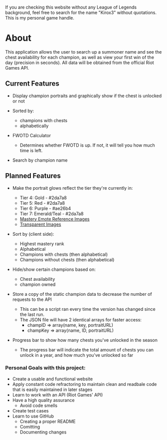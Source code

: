 If you are checking this website without any League of Legends background, feel free to search for the name "Kirox3" without quotations. This is my personal game handle.

# About
This application allows the user to search up a summoner name and see the chest availability for each champion, as well as view your first win of the day (precision in seconds). All data will be obtained from the official Riot Games API. 

## Current Features
* Display champion portraits and graphically show if the chest is unlocked or not
* Sorted by:
	* champions with chests
	* alphabetically
	
* FWOTD Calculator
	* Determines whether FWOTD is up. If not, it will tell you how much time is left.
	
* Search by champion name

## Planned Features
* Make the portrait glows reflect the tier they're currently in:
	* Tier 4: Gold - #2da7a8
	* Tier 5: Red - #2da7a8
	* Tier 6: Purple - #ae26b4
	* Tier 7: Emerald/Teal - #2da7a8
	* [Mastery Emote Reference Images](http://1.bp.blogspot.com/-4D5ZQjXvLzo/VQDK1opIjJI/AAAAAAAAlqQ/DHXkZFedzs4/s1600/44.jpg)
	* [Transparent Images](http://leagueoflegends.wikia.com/wiki/Champion_Mastery#Rewards)
* Sort by (client side):
	* Highest mastery rank
	* Alphabetical
	* Champions with chests (then alphabetical)
	* Champions without chests (then alphabetical)
* Hide/show certain champions based on:
	* Chest availability
	* champion owned
* Store a copy of the static champion data to decrease the number of requests to the API
	* This can be a script ran every time the version has changed since the last run.
	* The JSON file will have 2 identical arrays for faster access:
		* champID => array(name, key, portraitURL)
		* champKey => array(name, ID, portraitURL)

* Progress bar to show how many chests you've unlocked in the season
	* The progress bar will indicate the total amount of chests you can unlock in a year, and how much you've unlocked so far

### Personal Goals with this project:
* Create a usable and functional website
* Apply constant code refractoring to maintain clean and readbale code that is easily maintained in later stages
* Learn to work with an API (Riot Games' API)
* Have a high quality assurance
	* Avoid code smells
* Create test cases
* Learn to use GitHub
	* Creating a proper README
	* Comitting
	* Documenting changes
